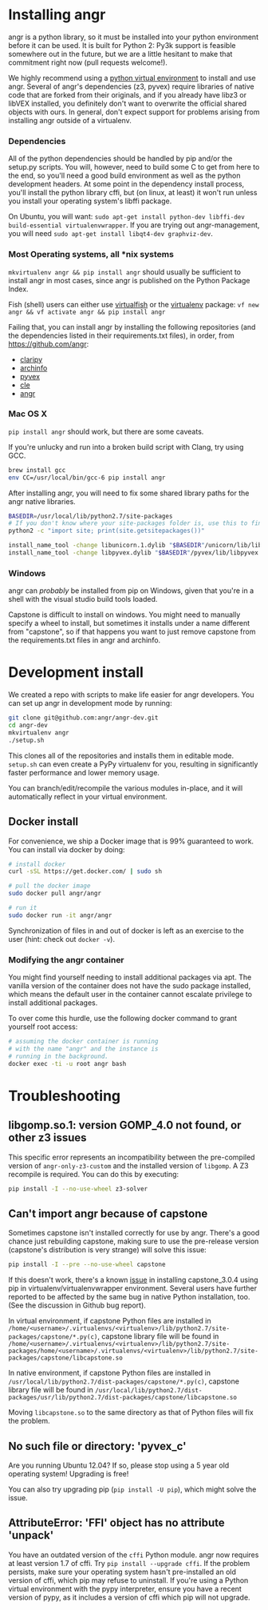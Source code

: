 # Installing angr

angr is a python library, so it must be installed into your python environment before it can be used. It is built for Python 2: Py3k support is feasible somewhere out in the future, but we are a little hesitant to make that commitment right now (pull requests welcome!).

We highly recommend using a [python virtual environment](https://virtualenvwrapper.readthedocs.org/en/latest/) to install and use angr. Several of angr's dependencies (z3, pyvex) require libraries of native code that are forked from their originals, and if you already have libz3 or libVEX installed, you definitely don't want to overwrite the official shared objects with ours. In general, don't expect support for problems arising from installing angr outside of a virtualenv.

### Dependencies

All of the python dependencies should be handled by pip and/or the setup.py scripts. You will, however, need to build some C to get from here to the end, so you'll need a good build environment as well as the python development headers. At some point in the dependency install process, you'll install the python library cffi, but (on linux, at least) it won't run unless you install your operating system's libffi package.

On Ubuntu, you will want: `sudo apt-get install python-dev libffi-dev build-essential virtualenvwrapper`. If you are trying out angr-management, you will need `sudo apt-get install libqt4-dev graphviz-dev`.

### Most Operating systems, all \*nix systems

`mkvirtualenv angr && pip install angr` should usually be sufficient to install angr in most cases, since angr is published on the Python Package Index.

Fish (shell) users can either use [virtualfish](https://github.com/adambrenecki/virtualfish) or the [virtualenv](https://pypi.python.org/pypi/virtualenv) package: `vf new angr && vf activate angr && pip install angr`

Failing that, you can install angr by installing the following repositories (and the dependencies listed in their requirements.txt files), in order, from https://github.com/angr:

- [claripy](https://github.com/angr/claripy)
- [archinfo](https://github.com/angr/archinfo)
- [pyvex](https://github.com/angr/pyvex)
- [cle](https://github.com/angr/cle)
- [angr](https://github.com/angr/angr)

### Mac OS X

`pip install angr` should work, but there are some caveats.

If you're unlucky and run into a broken build script with Clang, try using GCC.

```bash
brew install gcc
env CC=/usr/local/bin/gcc-6 pip install angr
```

After installing angr, you will need to fix some shared library paths for the angr native libraries.

```bash
BASEDIR=/usr/local/lib/python2.7/site-packages
# If you don't know where your site-packages folder is, use this to find them:
python2 -c "import site; print(site.getsitepackages())"

install_name_tool -change libunicorn.1.dylib "$BASEDIR"/unicorn/lib/libunicorn.dylib "$BASEDIR"/angr/lib/angr_native.dylib
install_name_tool -change libpyvex.dylib "$BASEDIR"/pyvex/lib/libpyvex.dylib "$BASEDIR"/angr/lib/angr_native.dylib
```

### Windows

angr can _probably_ be installed from pip on Windows, given that you're in a shell with the visual studio build tools loaded.

Capstone is difficult to install on windows. You might need to manually specify a wheel to install, but sometimes it installs under a name different from "capstone", so if that happens you want to just remove capstone from the requirements.txt files in angr and archinfo.

# Development install

We created a repo with scripts to make life easier for angr developers.
You can set up angr in development mode by running:

```bash
git clone git@github.com:angr/angr-dev.git
cd angr-dev
mkvirtualenv angr
./setup.sh
```

This clones all of the repositories and installs them in editable mode.
`setup.sh` can even create a PyPy virtualenv for you, resulting in significantly faster performance and lower memory usage.

You can branch/edit/recompile the various modules in-place, and it will automatically reflect in your virtual environment.

## Docker install

For convenience, we ship a Docker image that is 99% guaranteed to work.
You can install via docker by doing:

```bash
# install docker
curl -sSL https://get.docker.com/ | sudo sh

# pull the docker image
sudo docker pull angr/angr

# run it
sudo docker run -it angr/angr
```

Synchronization of files in and out of docker is left as an exercise to the user (hint: check out `docker -v`).

### Modifying the angr container

You might find yourself needing to install additional packages via apt. The vanilla version of the container does not have the sudo package installed, which means the default user in the container cannot escalate privilege to install additional packages. 

To over come this hurdle, use the following docker command to grant yourself root access:

```bash
# assuming the docker container is running 
# with the name "angr" and the instance is
# running in the background.
docker exec -ti -u root angr bash
```

# Troubleshooting

## libgomp.so.1: version GOMP_4.0 not found, or other z3 issues

This specific error represents an incompatibility between the pre-compiled version of `angr-only-z3-custom` and the installed version of `libgomp`. A Z3 recompile is required. You can do this by executing:

```bash
pip install -I --no-use-wheel z3-solver
```

## Can't import angr because of capstone

Sometimes capstone isn't installed correctly for use by angr. There's a good chance just rebuilding capstone, making sure to use the pre-release version (capstone's distribution is very strange) will solve this issue:

```bash
pip install -I --pre --no-use-wheel capstone
```

If this doesn't work, there's a known [issue](https://github.com/aquynh/capstone/issues/445) in installing capstone_3.0.4 using pip in virtualenv/virtualenvwrapper environment. Several users have further reported to be affected by the same bug in native Python installation, too. (See the discussion in Github bug report).

In virtual environment, if capstone Python files are installed in `/home/<username>/.virtualenvs/<virtualenv>/lib/python2.7/site-packages/capstone/*.py(c)`, capstone library file will be found in `/home/<username>/.virtualenvs/<virtualenv>/lib/python2.7/site-packages/home/<username>/.virtualenvs/<virtualenv>/lib/python2.7/site-packages/capstone/libcapstone.so`

In native environment, if capstone Python files are installed in `/usr/local/lib/python2.7/dist-packages/capstone/*.py(c)`, capstone library file will be found in `/usr/local/lib/python2.7/dist-packages/usr/lib/python2.7/dist-packages/capstone/libcapstone.so`

Moving `libcapstone.so` to the same directory as that of Python files will fix the problem.

## No such file or directory: 'pyvex_c'

Are you running Ubuntu 12.04? If so, please stop using a 5 year old operating system! Upgrading is free!

You can also try upgrading pip (`pip install -U pip`), which might solve the issue.

## AttributeError: 'FFI' object has no attribute 'unpack'

You have an outdated version of the `cffi` Python module.  angr now requires at least version 1.7 of cffi.
Try `pip install --upgrade cffi`.  If the problem persists, make sure your operating system hasn't pre-installed an old version of cffi, which pip may refuse to uninstall.
If you're using a Python virtual environment with the pypy interpreter, ensure you have a recent version of pypy, as it includes a version of cffi which pip will not upgrade.

